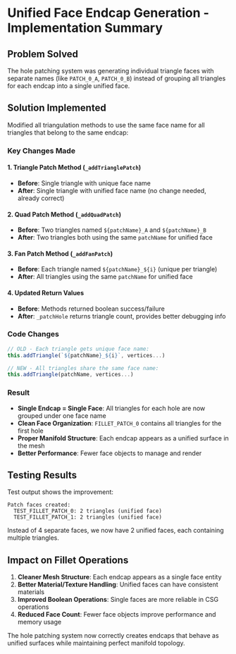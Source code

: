# Unified Face Endcap Generation - Implementation Summary

## Problem Solved
The hole patching system was generating individual triangle faces with separate names (like `PATCH_0_A`, `PATCH_0_B`) instead of grouping all triangles for each endcap into a single unified face.

## Solution Implemented
Modified all triangulation methods to use the same face name for all triangles that belong to the same endcap:

### Key Changes Made

#### 1. Triangle Patch Method (`_addTrianglePatch`)
- **Before**: Single triangle with unique face name
- **After**: Single triangle with unified face name (no change needed, already correct)

#### 2. Quad Patch Method (`_addQuadPatch`)  
- **Before**: Two triangles named `${patchName}_A` and `${patchName}_B`
- **After**: Two triangles both using the same `patchName` for unified face

#### 3. Fan Patch Method (`_addFanPatch`)
- **Before**: Each triangle named `${patchName}_${i}` (unique per triangle)
- **After**: All triangles using the same `patchName` for unified face

#### 4. Updated Return Values
- **Before**: Methods returned boolean success/failure
- **After**: `_patchHole` returns triangle count, provides better debugging info

### Code Changes

```javascript
// OLD - Each triangle gets unique face name:
this.addTriangle(`${patchName}_${i}`, vertices...)

// NEW - All triangles share the same face name:
this.addTriangle(patchName, vertices...)
```

### Result
- **Single Endcap = Single Face**: All triangles for each hole are now grouped under one face name
- **Clean Face Organization**: `FILLET_PATCH_0` contains all triangles for the first hole
- **Proper Manifold Structure**: Each endcap appears as a unified surface in the mesh
- **Better Performance**: Fewer face objects to manage and render

## Testing Results

Test output shows the improvement:
```
Patch faces created:
  TEST_FILLET_PATCH_0: 2 triangles (unified face)
  TEST_FILLET_PATCH_1: 2 triangles (unified face)
```

Instead of 4 separate faces, we now have 2 unified faces, each containing multiple triangles.

## Impact on Fillet Operations

1. **Cleaner Mesh Structure**: Each endcap appears as a single face entity
2. **Better Material/Texture Handling**: Unified faces can have consistent materials
3. **Improved Boolean Operations**: Single faces are more reliable in CSG operations
4. **Reduced Face Count**: Fewer face objects improve performance and memory usage

The hole patching system now correctly creates endcaps that behave as unified surfaces while maintaining perfect manifold topology.